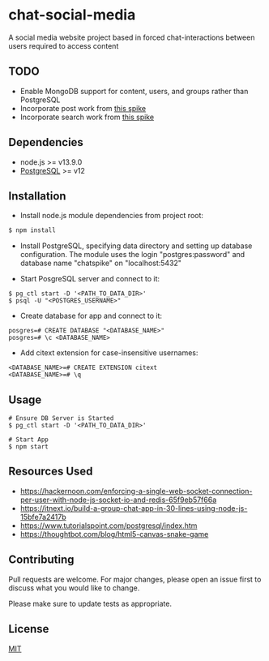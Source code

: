 # chat-social-media

A social media website project based in forced chat-interactions between users required to access content

## TODO
- Enable MongoDB support for content, users, and groups rather than PostgreSQL
- Incorporate post work from [this spike](https://github.com/seikamoomoo/post-content-cs361)
- Incorporate search work from [this spike](https://github.com/kanwisck/CS361-Search)

## Dependencies
- node.js >= v13.9.0
- [PostgreSQL](https://www.postgresql.org/ "PostgreSQL Homepage") >= v12

## Installation

- Install node.js module dependencies from project root:

```bash
$ npm install
```
- Install PostgreSQL, specifying data directory and setting up database configuration. The module uses the login "postgres:password" and database name "chatspike" on "localhost:5432"

- Start PosgreSQL server and connect to it:

```
$ pg_ctl start -D '<PATH_TO_DATA_DIR>'
$ psql -U "<POSTGRES_USERNAME>"
```
- Create database for app and connect to it:
```
posgres=# CREATE DATABASE "<DATABASE_NAME>"
posgres=# \c <DATABASE_NAME>
```

- Add citext extension for case-insensitive usernames:
```
<DATABASE_NAME>=# CREATE EXTENSION citext
<DATABASE_NAME>=# \q
```

## Usage

```
# Ensure DB Server is Started
$ pg_ctl start -D '<PATH_TO_DATA_DIR>'

# Start App
$ npm start
```

## Resources Used
- https://hackernoon.com/enforcing-a-single-web-socket-connection-per-user-with-node-js-socket-io-and-redis-65f9eb57f66a
- https://itnext.io/build-a-group-chat-app-in-30-lines-using-node-js-15bfe7a2417b
- https://www.tutorialspoint.com/postgresql/index.htm
- https://thoughtbot.com/blog/html5-canvas-snake-game

## Contributing
Pull requests are welcome. For major changes, please open an issue first to discuss what you would like to change.

Please make sure to update tests as appropriate.

## License
[MIT](https://choosealicense.com/licenses/mit/)

